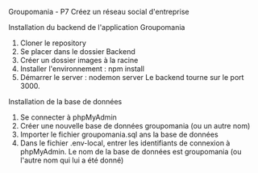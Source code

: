 Groupomania - P7 
Créez un réseau social d'entreprise

Installation du backend de l'application Groupomania

1. Cloner le repository
2. Se placer dans le dossier Backend 
3. Créer un dossier images à la racine
4. Installer l'environnement : npm install
5. Démarrer le server : nodemon server
Le backend tourne sur le port 3000.

Installation de la base de données

1. Se connecter à phpMyAdmin
2. Créer une nouvelle base de données groupomania (ou un autre nom)
3. Importer le fichier groupomania.sql ans la base de données
4. Dans le fichier .env-local, entrer les identifiants de connexion à phpMyAdmin. Le nom de la base de données est groupomania (ou l'autre nom qui lui a été donné)

